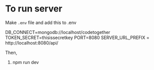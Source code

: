 # To run server

Make `.env` file and add this to .env

DB_CONNECT=mongodb://localhost/codetogether
TOKEN_SECRET=thisissecretkey
PORT=8080
SERVER_URL_PREFIX = http://localhost:8080/api/

Then,

1. npm run dev
